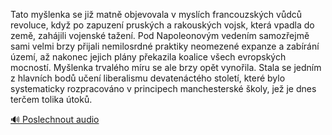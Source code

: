 
Tato myšlenka se již matně objevovala v myslích francouzských vůdců revoluce, když po zapuzení pruských a rakouských vojsk, která vpadla do země, zahájili vojenské tažení. Pod Napoleonovým vedením samozřejmě sami velmi brzy přijali nemilosrdné praktiky neomezené expanze a zabírání území, až nakonec jejich plány překazila koalice všech evropských mocností. Myšlenka trvalého míru se ale brzy opět vynořila. Stala se jedním z hlavních bodů učení liberalismu devatenáctého století, které bylo systematicky rozpracováno v principech manchesterské školy, jež je dnes terčem tolika útoků.

[🔊 Poslechnout audio](/data/7-paragraphs/audio/chapter_164/para_010-Tato-mylenka-se-ji-matn-objevovala-v-myslch-fr.mp3)

